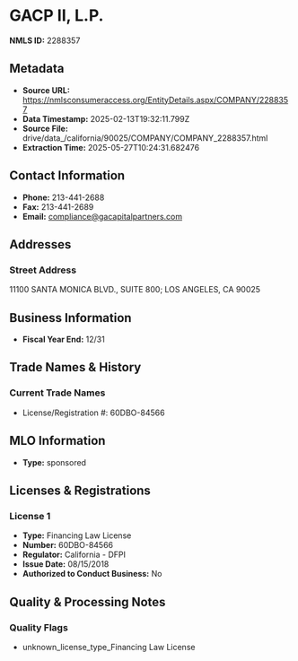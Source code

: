 # GACP II, L.P.

**NMLS ID:** 2288357

## Metadata
- **Source URL:** https://nmlsconsumeraccess.org/EntityDetails.aspx/COMPANY/2288357
- **Data Timestamp:** 2025-02-13T19:32:11.799Z
- **Source File:** drive/data_/california/90025/COMPANY/COMPANY_2288357.html
- **Extraction Time:** 2025-05-27T10:24:31.682476

## Contact Information
- **Phone:** 213-441-2688
- **Fax:** 213-441-2689
- **Email:** compliance@gacapitalpartners.com

## Addresses
### Street Address
11100 SANTA MONICA BLVD., SUITE 800; LOS ANGELES, CA 90025

## Business Information
- **Fiscal Year End:** 12/31

## Trade Names & History
### Current Trade Names
- License/Registration #: 60DBO-84566

## MLO Information
- **Type:** sponsored

## Licenses & Registrations

### License 1
- **Type:** Financing Law License
- **Number:** 60DBO-84566
- **Regulator:** California - DFPI
- **Issue Date:** 08/15/2018
- **Authorized to Conduct Business:** No

## Quality & Processing Notes
### Quality Flags
- unknown_license_type_Financing Law License
